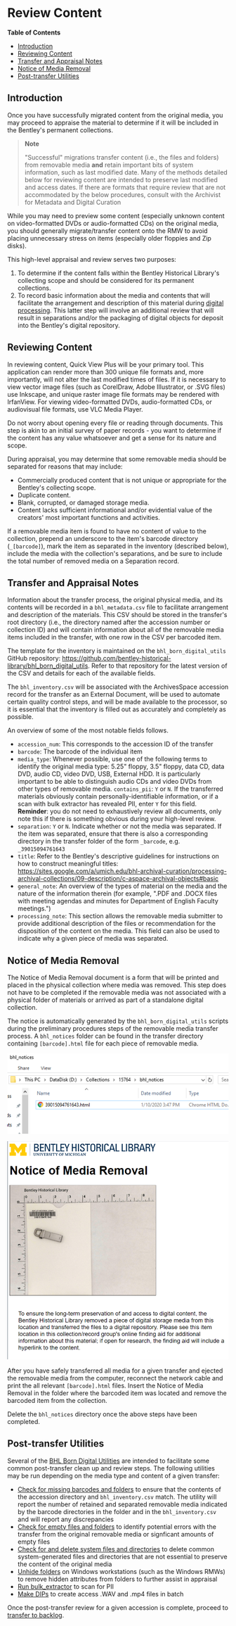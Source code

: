 # Review Content

**Table of Contents**
- [Introduction](#introduction)
- [Reviewing Content](#reviewing-content)
- [Transfer and Appraisal Notes](#transfer-and-appraisal-notes)
- [Notice of Media Removal](#notice-of-media-removal)
- [Post-transfer Utilities](#post-transfer-utilities)

## Introduction

Once you have successfully migrated content from the original media, you may proceed to appraise the material to determine if it will be included in the Bentley's permanent collections.

> **Note**
>
> "Successful" migrations transfer content (i.e., the files and folders) from removable media **and** retain important bits of system information, such as last modified date. Many of the methods detailed below for reviewing content are intended to preserve last modified and access dates. If there are formats that require review that are not accommodated by the below procedures, consult with the Archivist for Metadata and Digital Curation

While you may need to preview some content (especially unknown content on video-formatted DVDs or audio-formatted CDs) on the original media, you should generally migrate/transfer content onto the RMW to avoid placing unnecessary stress on items (especially older floppies and Zip disks).

This high-level appraisal and review serves two purposes:

1. To determine if the content falls within the Bentley Historical Library's collecting scope and should be considered for its permanent collections.
2. To record basic information about the media and contents that will facilitate the arrangement and description of this material during [digital processing](https://sites.google.com/a/umich.edu/bhl-archival-curation/processing-archival-collections/08-digital-processing). This latter step will involve an additional review that will result in separations and/or the packaging of digital objects for deposit into the Bentley's digital repository.

## Reviewing Content

In reviewing content, Quick View Plus will be your primary tool. This application can render more than 300 unique file formats and, more importantly, will not alter the last modified times of files. If it is necessary to view vector image files (such as CorelDraw, Adobe Illustrator, or .SVG files) use Inkscape, and unique raster image file formats may be rendered with IrfanView. For viewing video-formatted DVDs, audio-formatted CDs, or audiovisual file formats, use VLC Media Player.

Do not worry about opening every file or reading through documents. This step is akin to an initial survey of paper records - you want to determine if the content has any value whatsoever and get a sense for its nature and scope.

During appraisal, you may determine that some removable media should be separated for reasons that may include:
- Commercially produced content that is not unique or appropriate for the Bentley's collecting scope.
- Duplicate content.
- Blank, corrupted, or damaged storage media.
- Content lacks sufficient informational and/or evidential value of the creators' most important functions and activities.

If a removable media item is found to have no content of value to the collection, prepend an underscore to the item's barcode directory (`_[barcode]`), mark the item as separated in the inventory (described below), include the media with the collection's separations, and be sure to include the total number of removed media on a Separation record.

## Transfer and Appraisal Notes

Information about the transfer process, the original physical media, and its contents will be recorded in a `bhl_metadata.csv` file to facilitate arrangement and description of the materials. This CSV should be stored in the transfer's root directory (i.e., the directory named after the accession number or collection ID) and will contain information about all of the removable media items included in the transfer, with one row in the CSV per barcoded item.

The template for the inventory is maintained on the `bhl_born_digital_utils` GitHub repository: https://github.com/bentley-historical-library/bhl_born_digital_utils. Refer to that repository for the latest version of the CSV and details for each of the available fields.

The `bhl_inventory.csv` will be associated with the ArchivesSpace accession record for the transfer as an External Document, will be used to automate certain quality control steps, and will be made available to the processor, so it is essential that the inventory is filled out as accurately and completely as possible.

An overview of some of the most notable fields follows.

- `accession_num`: This corresponds to the accession ID of the transfer
- `barcode`: The barcode of the individual item
- `media_type`: Whenever possible, use one of the following terms to identify the original media type: 5.25" floppy, 3.5" floppy, data CD, data DVD, audio CD, video DVD, USB, External HDD. It is particularly important to be able to distinguish audio CDs and video DVDs from other types of removable media.
`contains_pii`: `Y` or `N`. If the transferred materials obviously contain personally-identifiable information, or if a scan with bulk extractor has revealed PII, enter `Y` for this field. **Reminder**: you do not need to exhaustively review all documents, only note this if there is something obvious during your high-level review.
- `separation`: `Y` or `N`. Indicate whether or not the media was separated. If the item was separated, ensure that there is also a corresponding directory in the transfer folder of the form `_barcode`, e.g. `_39015094761643`
- `title`: Refer to the Bentley's descriptive guidelines for instructions on how to construct meaningful titles: https://sites.google.com/a/umich.edu/bhl-archival-curation/processing-archival-collections/09-description/c-aspace-archival-objects#basic
- `general_note`: An overview of the types of material on the media and the nature of the information therein (for example, ".PDF and .DOCX files with meeting agendas and minutes for Department of English Faculty meetings.")
- `processing_note`: This section allows the removable media submitter to provide additional description of the files or recommendation for the disposition of the content on the media. This field can also be used to indicate why a given piece of media was separated.

## Notice of Media Removal

The Notice of Media Removal document is a form that will be printed and placed in the physical collection where media was removed. This step does not have to be completed if the removable media was not associated with a physical folder of materials or arrived as part of a standalone digital collection. 

The notice is automatically generated by the `bhl_born_digital_utils` scripts during the preliminary procedures steps of the removable media transfer process. A `bhl_notices` folder can be found in the transfer directory containing `[barcode].html` file for each piece of removable media.

![bhl_notices](images/bhl_notices.png "bhl_notices")

![Notice of Media Removal](images/notice_of_media_removal.png "Notice of Media Removal")

After you have safely transferred all media for a given transfer and ejected the removable media from the computer, reconnect the network cable and print the all relevant `[barcode].html` files. Insert the Notice of Media Removal in the folder where the barcoded item was located and remove the barcoded item from the collection.

Delete the `bhl_notices` directory once the above steps have been completed.

## Post-transfer Utilities

Several of the [BHL Born Digital Utilities](https://github.com/bentley-historical-library/bhl_born_digital_utils) are intended to facilitate some common post-transfer clean up and review steps. The following utilities may be run depending on the media type and content of a given transfer:

- [Check for missing barcodes and folders](https://github.com/bentley-historical-library/bhl_born_digital_utils#check-for-missing-barcodes-and-folders) to ensure that the contents of the accession directory and `bhl_inventory.csv` match. The utility will report the number of retained and separated removable media indicated by the barcode directories in the folder and in the `bhl_inventory.csv` and will report any discrepancies
- [Check for empty files and folders](https://github.com/bentley-historical-library/bhl_born_digital_utils#check-for-empty-folders-and-files) to identify potential errors with the transfer from the original removable media or signficant amounts of empty files
- [Check for and delete system files and directories](https://github.com/bentley-historical-library/bhl_born_digital_utils#check-for-and-delete-system-files-and-directories) to delete common system-generated files and directories that are not essential to preserve the content of the original media
- [Unhide folders](https://github.com/bentley-historical-library/bhl_born_digital_utils#unhide-folders) on Windows workstations (such as the Windows RMWs) to remove hidden attributes from folders to further assist in appraisal
- [Run bulk_extractor](https://github.com/bentley-historical-library/bhl_born_digital_utils#run-bulk_extractor) to scan for PII
- [Make DIPs](https://github.com/bentley-historical-library/bhl_born_digital_utils#make_dipspy) to create access .WAV and .mp4 files in batch

Once the post-transfer review for a given accession is complete, proceed to [transfer to backlog](transfer_to_backlog.md). 